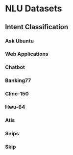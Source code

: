 # NLU Datasets

## Intent Classification

### Ask Ubuntu

### Web Applications

### Chatbot

### Banking77

### Clinc-150

### Hwu-64

### Atis

### Snips

###   Skip  

